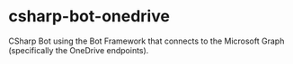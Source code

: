 # csharp-bot-onedrive
CSharp Bot using the Bot Framework that connects to the Microsoft Graph (specifically the OneDrive endpoints).

